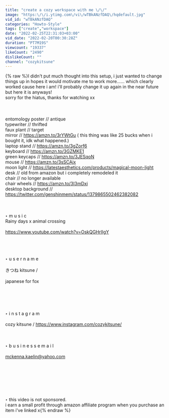 ```yaml
---
title: "create a cozy workspace with me \/\/"
image: "https:\/\/i.ytimg.com\/vi\/wTBkANzfDAQ\/hqdefault.jpg"
vid_id: "wTBkANzfDAQ"
categories: "Howto-Style"
tags: ["create","workspace"]
date: "2022-02-25T22:31:03+03:00"
vid_date: "2022-02-20T00:30:28Z"
duration: "PT7M19S"
viewcount: "19337"
likeCount: "2490"
dislikeCount: ""
channel: "cozykitsune"
---
```

{% raw %}I didn't put much thought into this setup, i just wanted to change things up in hopes it would motivate me to work more...... which clearly worked cause here i am! i'll probably change it up again in the near future but here it is anyways!<br />sorry for the hiatus, thanks for watching xx<br /><br /><br /><br />entomology poster // antique <br />typewriter // thrifted <br />faux plant // target<br />mirror // <a rel="nofollow" target="blank" href="https://amzn.to/3rYWtGu">https://amzn.to/3rYWtGu</a> ( this thing was like 25 bucks when i bought it, idk what happened.)<br />laptop stand // <a rel="nofollow" target="blank" href="https://amzn.to/3gZorf6">https://amzn.to/3gZorf6</a><br />keyboard // <a rel="nofollow" target="blank" href="https://amzn.to/3GZMKE1">https://amzn.to/3GZMKE1</a><br />green keycaps // <a rel="nofollow" target="blank" href="https://amzn.to/3JESqoN">https://amzn.to/3JESqoN</a><br />mouse // <a rel="nofollow" target="blank" href="https://amzn.to/3sSCAjx">https://amzn.to/3sSCAjx</a><br />moon light // <a rel="nofollow" target="blank" href="https://latestaesthetics.com/products/magical-moon-light">https://latestaesthetics.com/products/magical-moon-light</a><br />desk // old from amazon but i completely remodeled it <br />chair // no longer available <br />chair wheels // <a rel="nofollow" target="blank" href="https://amzn.to/3I3mDxi">https://amzn.to/3I3mDxi</a><br />desktop background // <a rel="nofollow" target="blank" href="https://twitter.com/genshinmem/status/1379865502462382082">https://twitter.com/genshinmem/status/1379865502462382082</a><br /><br /><br /><br />‣ m u s i c <br />Rainy days x animal crossing <br /><br /><a rel="nofollow" target="blank" href="https://www.youtube.com/watch?v=OskQGHrIIgY">https://www.youtube.com/watch?v=OskQGHrIIgY</a><br /><br /><br /><br /><br />‣ u s e r n a m e <br /><br />きつね kitsune / <br /><br />japanese for fox<br /><br /><br /><br /><br /><br />‣ i n s t a g r a m<br /><br />cozy kitsune / <a rel="nofollow" target="blank" href="https://www.instagram.com/cozykitsune/">https://www.instagram.com/cozykitsune/</a><br /><br /><br /><br />‣ b u s i n e s s   e m a i l<br /><br />mckenna.kaelin@yahoo.com<br /><br /><br /><br /><br /><br /><br /><br />‣ this video is not sponsored. <br />i earn a small profit through amazon affiliate program when you purchase an item i've linked x{% endraw %}
